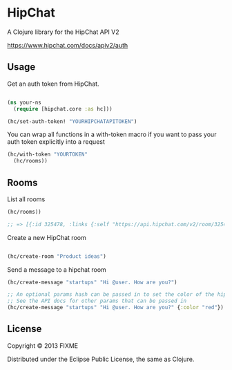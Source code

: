 # HipChat

A Clojure library for the HipChat API V2

https://www.hipchat.com/docs/apiv2/auth

## Usage

Get an auth token from HipChat.

```clojure

(ns your-ns
  (require [hipchat.core :as hc]))

(hc/set-auth-token! "YOURHIPCHATAPITOKEN")

```

You can wrap all functions in a with-token macro if you want to pass your auth
token explicitly into a request

```clojure
(hc/with-token "YOURTOKEN"
  (hc/rooms))
```

## Rooms

List all rooms

```clojure
(hc/rooms))

;; => [{:id 325478, :links {:self "https://api.hipchat.com/v2/room/325478"}, :name "forward"}]

```

Create a new HipChat room

```clojure

(hc/create-room "Product ideas")

```

Send a message to a hipchat room

```clojure
(hc/create-message "startups" "Hi @user. How are you?")

;; An optional params hash can be passed in to set the color of the hipchat message
;; See the API docs for other params that can be passed in
(hc/create-message "startups" "Hi @user. How are you?" {:color "red"})
```

## License

Copyright © 2013 FIXME

Distributed under the Eclipse Public License, the same as Clojure.
